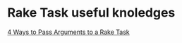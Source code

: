 # Rake Task useful knoledges 

[4 Ways to Pass Arguments to a Rake Task](https://cobwwweb.com/4-ways-to-pass-arguments-to-a-rake-task)
